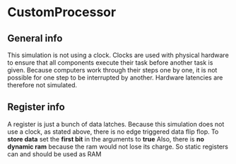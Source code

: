 # CustomProcessor
## General info
This simulation is not using a clock. Clocks are used with physical hardware to ensure that all components execute their task before another task is given. Because computers work through their steps one by one, it is not possible for one step to be interrupted by another. Hardware latencies are therefore not simulated.
## Register info
A register is just a bunch of data latches. Because this simulation does not use a clock, as stated above, there is no edge triggered data flip flop. To **store data** set the **first bit** in the arguments to **true**
Also, there is **no dynamic ram** because the ram would not lose its charge. So static registers can and should be used as RAM
